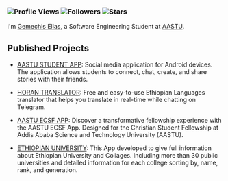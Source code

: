 <h3 align="left">

![Profile Views](https://komarev.com/ghpvc/?username=gemechis-elias&style=plastic&color=brightgreen&label=Profile+Views)
![Followers](https://img.shields.io/github/followers/gemechis-elias.svg?style=social&label=Follow)
![Stars](https://img.shields.io/github/stars/gemechis-elias.svg?color=blue&logo=github)

</h3>


I'm <a href="https://gemechis-elias.web.app">Gemechis Elias</a>, a Software Engineering Student at [AASTU](http://www.aastu.edu.et/).

## Published Projects

- [AASTU STUDENT APP](https://play.google.com/store/apps/dev?id=9107956347554126513): Social media application for Android devices. The application allows students to connect, chat, create, and share stories with their friends.

- [HORAN TRANSLATOR](https://t.me/horantr_bot): Free and easy-to-use Ethiopian Languages translator that helps you translate in real-time while chatting on Telegram.

- [AASTU ECSF APP](https://play.google.com/store/apps/details?id=com.aastu.ecsf.aastu_ecsf): Discover a transformative fellowship experience with the AASTU ECSF App. Designed for the Christian Student Fellowship at Addis Ababa Science and Technology University (AASTU).

- [ETHIOPIAN UNIVERSITY](https://play.google.com/store/apps/details?id=com.gemechiselias.universityinfo): This App developed to give full information about Ethiopian University and Collages. Including more than 30 public universities and detailed information for each college sorting by, name, rank, and generation.

